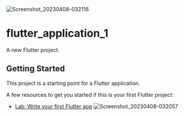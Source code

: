 ![Screenshot_20230408-032116](https://user-images.githubusercontent.com/106556117/230747995-84aa75d0-2723-4dad-84c7-6eae5cee0bbe.jpg)
# flutter_application_1

A new Flutter project.

## Getting Started

This project is a starting point for a Flutter application.

A few resources to get you started if this is your first Flutter project:

- [Lab: Write your first Flutter app](https://docs.flutter.dev/get-started/codelab)
![Screenshot_20230408-032057](https://user-images.githubusercontent.com/106556117/230747999-5e0f7602-5c49-4d16-9d24-dd76317e59bd.jpg)
